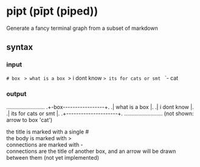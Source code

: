 
# pipt (pīpt (piped))

Generate a fancy terminal graph from a subset of markdown  

## syntax

### input

`# box
`
`> what is a box
`> i dont know
`> its for cats or smt
`
`- cat

### output

.........................
.+-box-----------------+.
.| what is a box       |.
.| i dont know         |.
.| its for cats or smt |.
.+---------------------+.
.........................
(not shown: arrow to box 'cat')  

the title is marked with a single #  
the body is marked with >  
connections are marked with -  
connections are the title of another box, and an arrow will be drawn between them (not yet implemented)  
